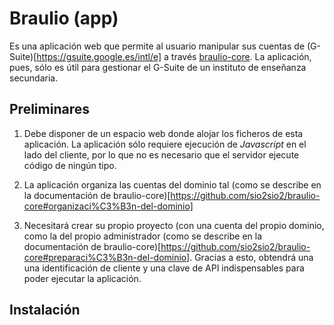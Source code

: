 # Braulio (app)

Es una aplicación web que permite al usuario manipular sus cuentas de
(G-Suite)[https://gsuite.google.es/intl/e] a través
[braulio-core](https://github.com/sio2sio2/braulio-core). La aplicación, pues,
sólo es útil para gestionar el G-Suite de un instituto de enseñanza secundaria.

## Preliminares

1. Debe disponer de un espacio web donde alojar los ficheros de esta aplicación.
   La aplicación sólo requiere ejecución de *Javascript* en el lado del cliente,
   por lo que no es necesario que el servidor ejecute código de ningún tipo.

1. La aplicación organiza las cuentas del dominio tal (como se describe en la
   documentación de
   braulio-core)[https://github.com/sio2sio2/braulio-core#organizaci%C3%B3n-del-dominio]

1. Necesitará crear su propio proyecto (con una cuenta del propio dominio, como la del
   propio administrador (como se describe en la documentación de
   braulio-core)[https://github.com/sio2sio2/braulio-core#preparaci%C3%B3n-del-dominio].
   Gracias a esto, obtendrá una una identificación de cliente y una clave de API
   indispensables para poder ejecutar la aplicación.

## Instalación

